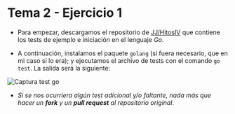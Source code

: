 # Tema 2 - Ejercicio 1

- Para empezar, descargamos el repositorio de [JJ/HitosIV](https://github.com/JJ/HitosIV) que contiene los tests de ejemplo e iniciación en el lenguaje *Go*.

- A continuación, instalamos el paquete `golang` (si fuera necesario, que en mi caso sí lo era); y ejecutamos el archivo de tests con el comando `go test`. La salida será la siguiente:

![Captura test go](../../images/ej1-go.png)

- *Si se nos ocurriera algún test adicional y/o faltante, nada más que hacer un **fork** y un **pull request** al repositorio original*.
